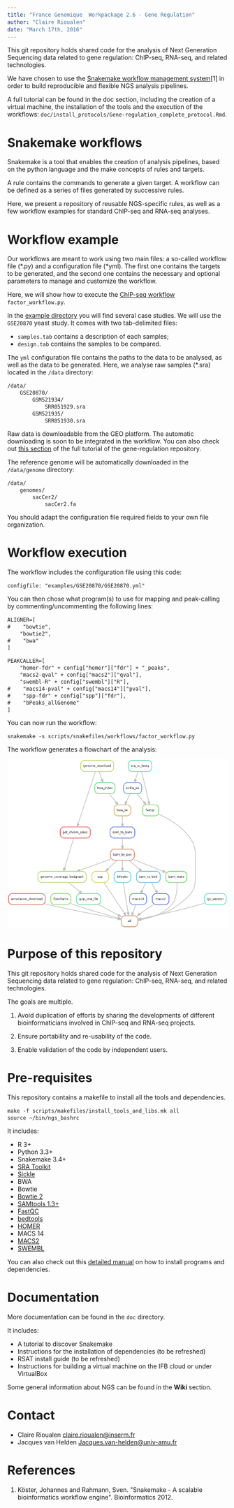 ```yaml
---
title: "France Genomique  Workpackage 2.6 - Gene Regulation"
author: "Claire Rioualen"
date: "March 17th, 2016"
---
```


<!--
Table of Contents
=================

  * [Purpose of this repository](#purpose-of-this-repository)
  * [Workflow examples](#workflow-examples)
    * [Transcription factors](#transcription-factors)
      * [Execution](#execution)
      * [Dependencies](#dependencies)
    * [Histone marks](#histone-marks)
      * [Execution](#execution-1)
      * [Dependencies](#dependencies-1)
    * [RNA-seq (TODO)](#rna-seq-todo)
  * [Data organisation](#data-organisation)
  * [Documentation](#documentation)
  * [Contact](#contact)
-->


This git repository holds shared code for the analysis of Next
Generation Sequencing data related to gene regulation: ChIP-seq,
RNA-seq, and related technologies. 

We have chosen to use the [Snakemake workflow management system](https://bitbucket.org/snakemake/snakemake/wiki/Home)[1] 
in order to build reproducible and flexible NGS analysis pipelines.

A full tutorial can be found in the doc section, including the creation of a virtual machine, the installation of the tools and the execution of the workflows: `doc/install_protocols/Gene-regulation_complete_protocol.Rmd`.

# Snakemake workflows

Snakemake is a tool that enables the creation of analysis pipelines, based on the python language and the make concepts of rules and targets. 

A rule contains the commands to generate a given target. 
A workflow can be defined as a series of files generated by successive rules. 

Here, we present a repository of reusable NGS-specific rules, as well as a few workflow examples for standard ChIP-seq and RNA-seq analyses. 

# Workflow example

Our workflows are meant to work using two main files: a so-called workflow file (\*.py) and a configuration file (\*yml).
The first one contains the targets to be generated, and the second one contains the necessary and optional parameters 
to manage and customize the workflow. 

Here, we will show how to execute the [ChIP-seq workflow](https://github.com/rioualen/gene-regulation/blob/master/scripts/snakefiles/workflows/factor_workflow.py) `factor_workflow.py`.

In the [example directory](https://github.com/rioualen/gene-regulation/blob/master/examples) you will find several case studies. We will use the `GSE20870` yeast study. It comes with two tab-delimited files: 

* `samples.tab` contains a description of each samples;
* `design.tab` contains the samples to be compared. 

The `yml` configuration file contains the paths to the data to be analysed, as well as the data to be generated. 
Here, we analyse raw samples (\*.sra) located in the `/data` directory: 

```
/data/
    GSE20870/
        GSM521934/
            SRR051929.sra
        GSM521935/
            SRR051930.sra
```
Raw data is downloadable from the GEO platform. The automatic downloading is soon to be integrated in the workflow. 
You can also check out [this section](https://github.com/rioualen/gene-regulation/blob/master/doc/install_protocols/Gene-regulation_complete_protocol.Rmd#download-source-data) of the full tutorial of the gene-regulation repository. 

The reference genome will be automatically downloaded in the `/data/genome` directory:

```
/data/
    genomes/
        sacCer2/
            sacCer2.fa
```

You should adapt the configuration file required fields to your own file organization. 

# Workflow execution

The workflow includes the configuration file using this code:
```
configfile: "examples/GSE20870/GSE20870.yml"
```
You can then chose what program(s) to use for mapping and peak-calling by commenting/uncommenting the following lines:

```
ALIGNER=[
#    "bowtie",
    "bowtie2",
#    "bwa"
]
```
```
PEAKCALLER=[
    "homer-fdr" + config["homer"]["fdr"] + "_peaks", 
    "macs2-qval" + config["macs2"]["qval"], 
    "swembl-R" + config["swembl"]["R"],
#    "macs14-pval" + config["macs14"]["pval"],
#    "spp-fdr" + config["spp"]["fdr"],
#    "bPeaks_allGenome"
]
```

You can now run the workflow:
```
snakemake -s scripts/snakefiles/workflows/factor_workflow.py
```

The workflow generates a flowchart of the analysis:

![alt text](doc/install_protocols/img/rule.png)


# Purpose of this repository

This git repository holds shared code for the analysis of Next
Generation Sequencing data related to gene regulation: ChIP-seq,
RNA-seq, and related technologies.

The goals are multiple.

1. Avoid duplication of efforts by sharing the developments of
different bioinformaticians involved in ChIP-seq and RNA-seq projects.

2. Ensure portability and re-usability of the code.

3. Enable validation of the code by independent users.


# Pre-requisites

This repository contains a makefile to install all the tools and dependencies. 

```
make -f scripts/makefiles/install_tools_and_libs.mk all
source ~/bin/ngs_bashrc
```

It includes:

* R 3+
* Python 3.3+
* Snakemake 3.4+
* [SRA Toolkit](http://www.ncbi.nlm.nih.gov/Traces/sra/sra.cgi?view=software)
* [Sickle](https://github.com/najoshi/sickle)
* BWA
* Bowtie
* [Bowtie 2](http://bowtie-bio.sourceforge.net/)
* [SAMtools 1.3+](http://samtools.sourceforge.net/)
* [FastQC](http://www.bioinformatics.babraham.ac.uk/projects/fastqc/)
* [bedtools](http://bedtools.readthedocs.org/)
* [HOMER](http://homer.salk.edu/homer/index.html)
* MACS 14
* [MACS2](https://github.com/taoliu/MACS/)
* [SWEMBL](http://www.ebi.ac.uk/~swilder/SWEMBL/)


You can also check out this [detailed manual](`doc/install_protocols/Manual_installation_of_tools.Rmd`) on how to install programs and dependencies.

# Documentation

More documentation can be found in the `doc` directory.

It includes: 

* A tutorial to discover Snakemake
* Instructions for the installation of dependencies (to be refreshed)
* RSAT install guide (to be refreshed)
* Instructions for building a virtual machine on the IFB cloud or under VirtualBox


Some general information about NGS can be found in the **Wiki** section. 



# Contact

- Claire Rioualen <claire.rioualen@inserm.fr>
- Jacques van Helden <Jacques.van-helden@univ-amu.fr>

# References 

1. Köster, Johannes and Rahmann, Sven. "Snakemake - A scalable bioinformatics workflow engine". Bioinformatics 2012.
